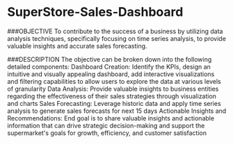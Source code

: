 # SuperStore-Sales-Dashboard
###OBJECTIVE
To contribute to the success of a business by utilizing data analysis techniques, specifically focusing on time series analysis, to provide valuable insights and accurate
sales forecasting.

###DESCRIPTION
The objective can be broken down into the following detailed components:
Dashboard Creation: Identify the KPIs, design an intuitive and visually appealing dashboard, add interactive visualizations and filtering capabilities to allow users to explore the data at various levels of granularity
Data Analysis: Provide valuable insights to business entities regarding the
effectiveness of their sales strategies through visualization and charts
Sales Forecasting: Leverage historic data and apply time series analysis to
generate sales forecasts for next 15 days
Actionable Insights and Recommendations: End goal is to share valuable insights and actionable information that can drive strategic decision-making and support the supermarket's goals for growth, efficiency, and customer satisfaction
